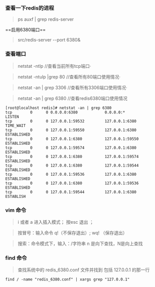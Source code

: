 ### 查看一下redis的进程
> ps auxf | grep redis-server 

==启用6380端口==
> src/redis-server --port 6380&


### 查看端口
> netstat -ntlp   //查看当前所有tcp端口·

> netstat -ntulp |grep 80   //查看所有80端口使用情况·

> netstat -an | grep 3306   //查看所有3306端口使用情况·

> netstat -an | grep 6380 //查看redis6380端口使用情况


```
[root@localhost redis]# netstat -an | grep 6380
tcp        0      0 0.0.0.0:6380            0.0.0.0:*               LISTEN     
tcp        0      0 127.0.0.1:59532         127.0.0.1:6380          TIME_WAIT  
tcp        0      0 127.0.0.1:59550         127.0.0.1:6380          ESTABLISHED
tcp        0      0 127.0.0.1:6380          127.0.0.1:59550         ESTABLISHED
tcp        0      0 127.0.0.1:59574         127.0.0.1:6380          ESTABLISHED
tcp        0      0 127.0.0.1:6380          127.0.0.1:59574         ESTABLISHED
tcp        0      0 127.0.0.1:6380          127.0.0.1:59544         ESTABLISHED
tcp        0      0 127.0.0.1:59536         127.0.0.1:6380          ESTABLISHED
tcp        0      0 127.0.0.1:6380          127.0.0.1:59536         ESTABLISHED
tcp        0      0 127.0.0.1:59544         127.0.0.1:6380          ESTABLISH
```

### vim 命令
> i 或者 a 进入插入模式； 按esc 退出 ； 

> 按冒号：输入命令 q!（不保存退出）;  wq! （保存退出）

> 搜索：命令模式下，输入：/字符串   n 是向下查找，N是向上查找

### find 命令
> 查找系统中的 redis_6380.conf 文件并找到 包括 127.0.0.1 的那一行 

```
find / -name "redis_6380.conf" | xargs grep "127.0.0.1"
```

